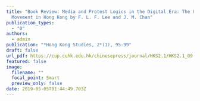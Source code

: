 ```yaml
---
title: "Book Review: Media and Protest Logics in the Digital Era: The Umbrella
  Movement in Hong Kong by F. L. F. Lee and J. M. Chan"
publication_types:
  - "0"
authors:
  - admin
publication: "*Hong Kong Studies, 2*(1), 95-99"
draft: false
url_pdf: https://cup.cuhk.edu.hk/chinesepress/journal/HKS2.1/HKS2.1_09.pdf
featured: false
image:
  filename: ""
  focal_point: Smart
  preview_only: false
date: 2019-05-05T01:44:49.703Z
---
```

